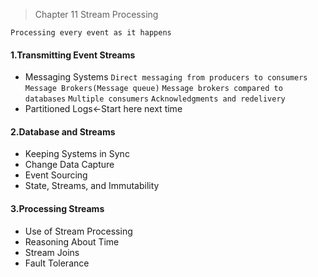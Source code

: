 > Chapter 11 Stream Processing

`Processing every event as it happens`

#### 1.Transmitting Event Streams
* Messaging Systems `Direct messaging from producers to consumers` `Message Brokers(Message queue)` `Message brokers compared to databases`
`Multiple consumers` `Acknowledgments and redelivery`
* Partitioned Logs<-Start here next time

#### 2.Database and Streams
* Keeping Systems in Sync
* Change Data Capture
* Event Sourcing
* State, Streams, and Immutability

#### 3.Processing Streams
* Use of Stream Processing
* Reasoning About Time
* Stream Joins
* Fault Tolerance
